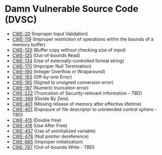 # Damn Vulnerable Source Code (DVSC)

- [CWE-20](CWE-20) (Improper Input Validation)
- [CWE-119](CWE-119) (Improper restriction of operations within the bounds of a memory buffer)
- [CWE-120](CWE-120) (Buffer copy without checking size of input)
- [CWE-125](CWE-125) (Out-of-bounds Read)
- [CWE-134](CWE-134) (Use of externally-controlled format string)
- [CWE-170](CWE-170) (Improper Null Termination)
- [CWE-190](CWE-190) (Integer Overflow or Wraparound)
- [CWE-193](CWE-193) (Off-by-one Error)
- [CWE-195](CWE-195) (Signed to unsigned conversion error)
- [CWE-197](CWE-197) (Numeric truncation error)
- [CWE-222](CWE-222) (Truncation of Security-relevant information - TBD)
- [CWE-369](CWE-369) (Divide By Zero)
- [CWE-401](CWE-401) (Missing release of memory after effective lifetime)
- [CWE-401](CWE-403) (Exposure of file descriptor to unintended control sphere - TBD)
- [CWE-415](CWE-415) (Double free)
- [CWE-416](CWE-416) (Use After Free)
- [CWE-457](CWE-457) (Use of uninitialized variable)
- [CWE-476](CWE-476) (Null pointer dereference)
- [CWE-665](CWE-665) (Improper initialization)
- [CWE-787](CWE-787) (Out-of-bounds Write - TBD)
